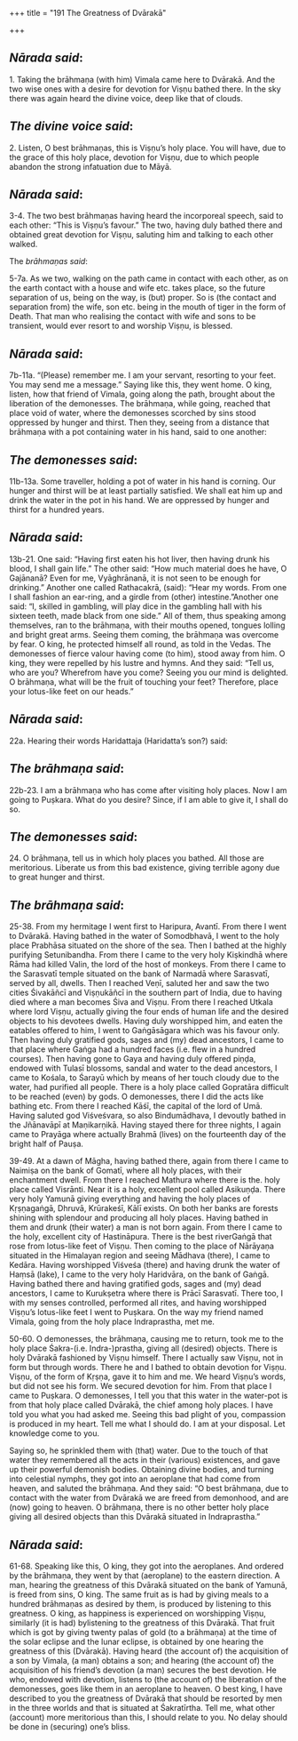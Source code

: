 +++
title = "191 The Greatness of Dvārakā"

+++
 

## *Nārada said*:

1\. Taking the brāhmaṇa (with him) Vimala came here to Dvārakā. And the two wise ones with a desire for devotion for Viṣṇu bathed there. In the sky there was again heard the divine voice, deep like that of clouds.

## *The divine voice said*:

2\. Listen, O best brāhmaṇas, this is Viṣṇu’s holy place. You will have, due to the grace of this holy place, devotion for Viṣṇu, due to which people abandon the strong infatuation due to Māyā.

## *Nārada said*:

3-4. The two best brāhmaṇas having heard the incorporeal speech, said to each other: “This is Viṣṇu’s favour.” The two, having duly bathed there and obtained great devotion for Viṣṇu, saluting him and talking to each other walked.

The *brāhmaṇas said*:

5-7a. As we two, walking on the path came in contact with each other, as on the earth contact with a house and wife etc. takes place, so the future separation of us, being on the way, is (but) proper. So is (the contact and separation from) the wife, son etc. being in the mouth of tiger in the form of Death. That man who realising the contact with wife and sons to be transient, would ever resort to and worship Viṣṇu, is blessed.

## *Nārada said*:

7b-11a. “(Please) remember me. I am your servant, resorting to your feet. You may send me a message.” Saying like this, they went home. O king, listen, how that friend of Vimala, going along the path, brought about the liberation of the demonesses. The brāhmaṇa, while going, reached that place void of water, where the demonesses scorched by sins stood oppressed by hunger and thirst. Then they, seeing from a distance that brāhmaṇa with a pot containing water in his hand, said to one another:

## *The* *demonesses said*:

11b-13a. Some traveller, holding a pot of water in his hand is corning. Our hunger and thirst will be at least partially satisfied. We shall eat him up and drink the water in the pot in his hand. We are oppressed by hunger and thirst for a hundred years.

## *Nārada said*:

13b-21. One said: “Having first eaten his hot liver, then having drunk his blood, I shall gain life.” The other said: “How much material does he have, O Gajānanā? Even for me, Vyāghrānanā, it is not seen to be enough for drinking.” Another one called Rathacakrā, (said): “Hear my words. From one I shall fashion an ear-ring, and a girdle from (other) intestine.”Another one said: “I, skilled in gambling, will play dice in the gambling hall with his sixteen teeth, made black from one side.” All of them, thus speaking among themselves, ran to the brāhmaṇa, with their mouths opened, tongues lolling and bright great arms. Seeing them coming, the brāhmaṇa was overcome by fear. O king, he protected himself all round, as told in the Vedas. The demonesses of fierce valour having come (to him), stood away from him. O king, they were repelled by his lustre and hymns. And they said: “Tell us, who are you? Wherefrom have you come? Seeing you our mind is delighted. O brāhmaṇa, what will be the fruit of touching your feet? Therefore, place your lotus-like feet on our heads.”

## *Nārada said*:

22a. Hearing their words Haridattaja (Haridatta’s son?) said:

## *The brāhmaṇa said*:

22b-23. I am a brāhmaṇa who has come after visiting holy places. Now I am going to Puṣkara. What do you desire? Since, if I am able to give it, I shall do so.

## *The demonesses said*:

24\. O brāhmaṇa, tell us in which holy places you bathed. All those are meritorious. Liberate us from this bad existence, giving terrible agony due to great hunger and thirst.

## *The brāhmaṇa said*:

25-38. From my hermitage I went first to Haripura, Avantī. From there I went to Dvārakā. Having bathed in the water of Somodbhavā, I went to the holy place Prabhāsa situated on the shore of the sea. Then I bathed at the highly purifying Setunibandha. From there I came to the very holy Kiṣkindhā where Rāma had killed Valin, the lord of the host of monkeys. From there I came to the Sarasvatī temple situated on the bank of Narmadā where Sarasvatī, served by all, dwells. Then I reached Veṇī, saluted her and saw the two cities Śivakāñcī and Viṣṇukāñcī in the southern part of India, due to having died where a man becomes Śiva and Viṣṇu. From there I reached Utkala where lord Viṣṇu, actually giving the four ends of human life and the desired objects to his devotees dwells. Having duly worshipped him, and eaten the eatables offered to him, I went to Gaṅgāsāgara which was his favour only. Then having duly gratified gods, sages and (my) dead ancestors, I came to that place where Gaṅga had a hundred faces (i.e. flew in a hundred courses). Then having gone to Gaya and having duly offered piṇḍa, endowed with Tulasī blossoms, sandal and water to the dead ancestors, I came to Kośala, to Śarayū which by means of her touch cloudy due to the water, had purified all people. There is a holy place called Gopratāra difficult to be reached (even) by gods. O demonesses, there I did the acts like bathing etc. From there I reached Kāśī, the capital of the lord of Umā. Having saluted god Viśveśvara, so also Bindumādhava, I devoutly bathed in the Jñānavāpī at Maṇikarṇikā. Having stayed there for three nights, I again came to Prayāga where actually Brahmā (lives) on the fourteenth day of the bright half of Pauṣa.

39-49. At a dawn of Māgha, having bathed there, again from there I came to Naimiṣa on the bank of Gomatī, where all holy places, with their enchantment dwell. From there I reached Mathura where there is the. holy place called Visrānti. Near it is a holy, excellent pool called Asikuṇḍa. There very holy Yamunā giving everything and having the holy places of Kṛṣṇagaṅgā, Dhruvā, Krūrakeśī, Kālī exists. On both her banks are forests shining with splendour and producing all holy places. Having bathed in them and drunk (their water) a man is not born again. From there I came to the holy, excellent city of Hastināpura. There is the best riverGaṅgā that rose from lotus-like feet of Viṣṇu. Then coming to the place of Nārāyaṇa situated in the Himalayan region and seeing Mādhava (there), I came to Kedāra. Having worshipped Viśveśa (there) and having drunk the water of Haṃsā (lake), I came to the very holy Haridvāra, on the bank of Gaṅgā. Having bathed there and having gratified gods, sages and (my) dead ancestors, I came to Kurukṣetra where there is Prācī Sarasvatī. There too, I with my senses controlled, performed all rites, and having worshipped Viṣṇu’s lotus-like feet I went to Puṣkara. On the way my friend named Vimala, going from the holy place Indraprastha, met me.

50-60. O demonesses, the brāhmaṇa, causing me to return, took me to the holy place Śakra-(i.e. Indra-)prastha, giving all (desired) objects. There is holy Dvārakā fashioned by Viṣṇu himself. There I actually saw Viṣṇu, not in form but through words. There he and I bathed to obtain devotion for Viṣṇu. Viṣṇu, of the form of Kṛṣṇa, gave it to him and me. We heard Viṣṇu’s words, but did not see his form. We secured devotion for him. From that place I came to Puṣkara. O demonesses, I tell you that this water in the water-pot is from that holy place called Dvārakā, the chief among holy places. I have told you what you had asked me. Seeing this bad plight of you, compassion is produced in my heart. Tell me what I should do. I am at your disposal. Let knowledge come to you.

Saying so, he sprinkled them with (that) water. Due to the touch of that water they remembered all the acts in their (various) existences, and gave up their powerful demonish bodies. Obtaining divine bodies, and turning into celestial nymphs, they got into an aeroplane that had come from heaven, and saluted the brāhmaṇa. And they said: “O best brāhmaṇa, due to contact with the water from Dvārakā we are freed from demonhood, and are (now) going to heaven. O brāhmaṇa, there is no other better holy place giving all desired objects than this Dvārakā situated in Indraprastha.”

## *Nārada said*:

61-68. Speaking like this, O king, they got into the aeroplanes. And ordered by the brāhmaṇa, they went by that (aeroplane) to the eastern direction. A man, hearing the greatness of this Dvārakā situated on the bank of Yamunā, is freed from sins, O king. The same fruit as is had by giving meals to a hundred brāhmaṇas as desired by them, is produced by listening to this greatness. O king, as happiness is experienced on worshipping Viṣṇu, similarly (it is had) bylistening to the greatness of this Dvārakā. That fruit which is got by giving twenty palas of gold (to a brāhmaṇa) at the time of the solar eclipse and the lunar eclipse, is obtained by one hearing the greatness of this (Dvārakā). Having heard (the account of) the acquisition of a son by Vimala, (a man) obtains a son; and hearing (the account of) the acquisition of his friend’s devotion (a man) secures the best devotion. He who, endowed with devotion, listens to (the account of) the liberation of the demonesses, goes like them in an aeroplane to heaven. O best king, I have described to you the greatness of Dvārakā that should be resorted by men in the three worlds and that is situated at Śakratīrtha. Tell me, what other (account) more meritorious than this, I should relate to you. No delay should be done in (securing) one’s bliss.


